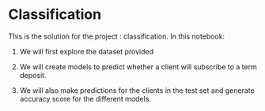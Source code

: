 # Classification

This is the solution for the project : classification. In this notebook:

1. We will first explore the dataset provided

2. We will create models to predict whether a client will subscribe to a term deposit.

3. We will also make predictions for the clients in the test set and generate accuracy score for the different models.
